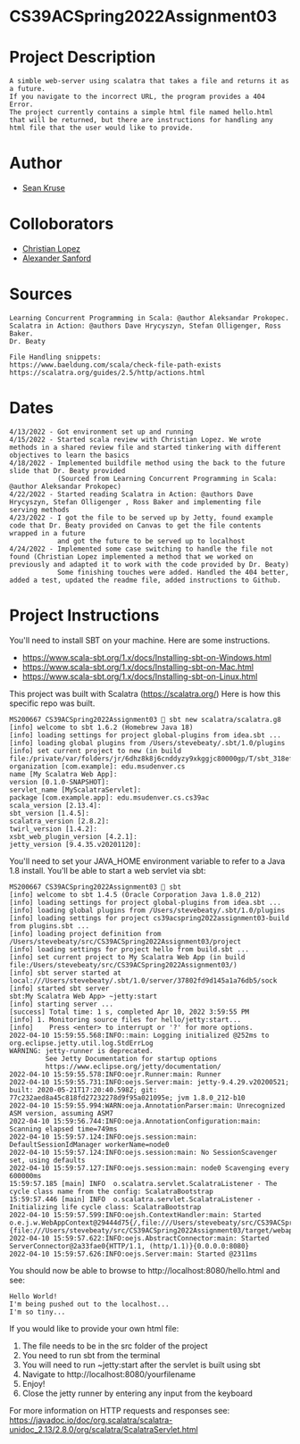 # CS39ACSpring2022Assignment03

# Project Description

    A simble web-server using scalatra that takes a file and returns it as a future.
    If you navigate to the incorrect URL, the program provides a 404 Error.
    The project currently contains a simple html file named hello.html that will be returned, but there are instructions for handling any html file that the user would like to provide.

# Author

 - [Sean Kruse](https://github.com/SeanKruse)

# Colloborators

- [Christian Lopez](https://github.com/chrisreylo73)
- [Alexander Sanford](https://github.com/alexandersanford)

# Sources

    Learning Concurrent Programming in Scala: @author Aleksandar Prokopec.
    Scalatra in Action: @authors Dave Hrycyszyn, Stefan Olligenger, Ross Baker.
    Dr. Beaty

    File Handling snippets:
    https://www.baeldung.com/scala/check-file-path-exists
    https://scalatra.org/guides/2.5/http/actions.html

# Dates

    4/13/2022 - Got environment set up and running
    4/15/2022 - Started scala review with Christian Lopez. We wrote methods in a shared review file and started tinkering with different objectives to learn the basics
    4/18/2022 - Implemented buildfile method using the back to the future slide that Dr. Beaty provided
                (Sourced from Learning Concurrent Programming in Scala: @author Aleksandar Prokopec)
    4/22/2022 - Started reading Scalatra in Action: @authors Dave Hrycyszyn, Stefan Olligenger , Ross Baker and implementing file serving methods
    4/23/2022 - I got the file to be served up by Jetty, found example code that Dr. Beaty provided on Canvas to get the file contents wrapped in a future
                and got the future to be served up to localhost
    4/24/2022 - Implemented some case switching to handle the file not found (Christian Lopez implemented a method that we worked on previously and adapted it to work with the code provided by Dr. Beaty)
                Some finishing touches were added. Handled the 404 better, added a test, updated the readme file, added instructions to Github.

# Project Instructions

You'll need to install SBT on your machine. Here are some instructions.

- https://www.scala-sbt.org/1.x/docs/Installing-sbt-on-Windows.html
- https://www.scala-sbt.org/1.x/docs/Installing-sbt-on-Mac.html
- https://www.scala-sbt.org/1.x/docs/Installing-sbt-on-Linux.html

This project was built with Scalatra (https://scalatra.org/) Here is how
this specific repo was built.

    MS200667 CS39ACSpring2022Assignment03  sbt new scalatra/scalatra.g8
    [info] welcome to sbt 1.6.2 (Homebrew Java 18)
    [info] loading settings for project global-plugins from idea.sbt ...
    [info] loading global plugins from /Users/stevebeaty/.sbt/1.0/plugins
    [info] set current project to new (in build file:/private/var/folders/jr/6dhz8k8j6cnddyzy9xkggjc80000gp/T/sbt_318efc9/new/)
    organization [com.example]: edu.msudenver.cs
    name [My Scalatra Web App]:
    version [0.1.0-SNAPSHOT]:
    servlet_name [MyScalatraServlet]:
    package [com.example.app]: edu.msudenver.cs.cs39ac
    scala_version [2.13.4]:
    sbt_version [1.4.5]:
    scalatra_version [2.8.2]:
    twirl_version [1.4.2]:
    xsbt_web_plugin_version [4.2.1]:
    jetty_version [9.4.35.v20201120]:

You'll need to set your JAVA_HOME environment variable to refer to a Java
1.8 install. You'll be able to start a web servlet via sbt:

    MS200667 CS39ACSpring2022Assignment03  sbt
    [info] welcome to sbt 1.4.5 (Oracle Corporation Java 1.8.0_212)
    [info] loading settings for project global-plugins from idea.sbt ...
    [info] loading global plugins from /Users/stevebeaty/.sbt/1.0/plugins
    [info] loading settings for project cs39acspring2022assignment03-build from plugins.sbt ...
    [info] loading project definition from /Users/stevebeaty/src/CS39ACSpring2022Assignment03/project
    [info] loading settings for project hello from build.sbt ...
    [info] set current project to My Scalatra Web App (in build file:/Users/stevebeaty/src/CS39ACSpring2022Assignment03/)
    [info] sbt server started at local:///Users/stevebeaty/.sbt/1.0/server/37802fd9d145a1a76db5/sock
    [info] started sbt server
    sbt:My Scalatra Web App> ~jetty:start
    [info] starting server ...
    [success] Total time: 1 s, completed Apr 10, 2022 3:59:55 PM
    [info] 1. Monitoring source files for hello/jetty:start...
    [info]    Press <enter> to interrupt or '?' for more options.
    2022-04-10 15:59:55.568:INFO::main: Logging initialized @252ms to org.eclipse.jetty.util.log.StdErrLog
    WARNING: jetty-runner is deprecated.
             See Jetty Documentation for startup options
             https://www.eclipse.org/jetty/documentation/
    2022-04-10 15:59:55.578:INFO:oejr.Runner:main: Runner
    2022-04-10 15:59:55.731:INFO:oejs.Server:main: jetty-9.4.29.v20200521; built: 2020-05-21T17:20:40.598Z; git: 77c232aed8a45c818fd27232278d9f95a021095e; jvm 1.8.0_212-b10
    2022-04-10 15:59:55.994:WARN:oeja.AnnotationParser:main: Unrecognized ASM version, assuming ASM7
    2022-04-10 15:59:56.744:INFO:oeja.AnnotationConfiguration:main: Scanning elapsed time=749ms
    2022-04-10 15:59:57.124:INFO:oejs.session:main: DefaultSessionIdManager workerName=node0
    2022-04-10 15:59:57.124:INFO:oejs.session:main: No SessionScavenger set, using defaults
    2022-04-10 15:59:57.127:INFO:oejs.session:main: node0 Scavenging every 600000ms
    15:59:57.185 [main] INFO  o.scalatra.servlet.ScalatraListener - The cycle class name from the config: ScalatraBootstrap
    15:59:57.446 [main] INFO  o.scalatra.servlet.ScalatraListener - Initializing life cycle class: ScalatraBootstrap
    2022-04-10 15:59:57.599:INFO:oejsh.ContextHandler:main: Started o.e.j.w.WebAppContext@29444d75{/,file:///Users/stevebeaty/src/CS39ACSpring2022Assignment03/target/webapp/,AVAILABLE}{file:///Users/stevebeaty/src/CS39ACSpring2022Assignment03/target/webapp/}
    2022-04-10 15:59:57.622:INFO:oejs.AbstractConnector:main: Started ServerConnector@2a33fae0{HTTP/1.1, (http/1.1)}{0.0.0.0:8080}
    2022-04-10 15:59:57.626:INFO:oejs.Server:main: Started @2311ms

You should now be able to browse to http://localhost:8080/hello.html and see:

    Hello World!
    I'm being pushed out to the localhost...
    I'm so tiny...

If you would like to provide your own html file:

1. The file needs to be in the src folder of the project
2. You need to run sbt from the terminal
3. You will need to run ~jetty:start after the servlet is built using sbt
4. Navigate to http://localhost:8080/yourfilename
5. Enjoy!
6. Close the jetty runner by entering any input from the keyboard

For more information on HTTP requests and responses see:
https://javadoc.io/doc/org.scalatra/scalatra-unidoc_2.13/2.8.0/org/scalatra/ScalatraServlet.html

